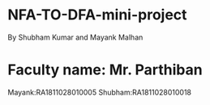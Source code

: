 # NFA-TO-DFA-mini-project
By Shubham Kumar and Mayank Malhan
# Faculty name: Mr. Parthiban 
Mayank:RA1811028010005
Shubham:RA1811028010018

